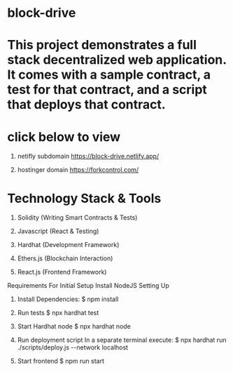 # block-drive


# This project demonstrates a full stack decentralized web application. It comes with a sample contract, a test for that contract, and a script that deploys that contract.

# click below to view
1. netifly subdomain
https://block-drive.netlify.app/

2. hostinger domain
https://forkcontrol.com/

# Technology Stack & Tools
1. Solidity (Writing Smart Contracts & Tests)

2. Javascript (React & Testing)

3. Hardhat (Development Framework)

4. Ethers.js (Blockchain Interaction)

5. React.js (Frontend Framework)


Requirements For Initial Setup
Install NodeJS
Setting Up

1. Install Dependencies:
$ npm install

2. Run tests
$ npx hardhat test

3. Start Hardhat node
$ npx hardhat node

4. Run deployment script
In a separate terminal execute: $ npx hardhat run ./scripts/deploy.js --network localhost

5. Start frontend
$ npm run start
